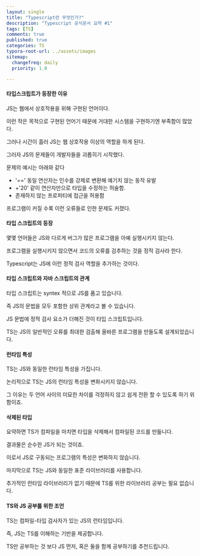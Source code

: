 ```yaml
---
layout: single
title: "Typescript란 무엇인가?"
description: "Typescript 공식문서 요약 #1"
tags: [TS]
comments: true
published: true
categories: TS
typora-root-url: ../assets/images
sitemap:
  changefreq: daily
  priority: 1.0

---
```




#### 타입스크립트가 등장한 이유

 JS는 웹에서 상호작용을 위해 구현된 언어이다.

이런 작은 목적으로 구현된 언어기 때문에 거대한 시스템을 구현하기엔 부족함이 많았다.

그러나 시간이 흘러 JS는 웹 상호작용 이상의 역할을 하게 된다.

그러자 JS의 문제들이 개발자들을 괴롭히기 시작했다.

문제의 예시는 아래와 같다

- '==' 동일 연산자는 인수를 강제로 변환해 예기치 않는 동작 유발
- +'20' 같이 연산자만으로 타입을 수정하는 허술함.
- 존재하지 않는 프로퍼티에 접근을 허용함

프로그램이 커질 수록 이런 오류들로 인한 문제도 커졌다.



#### 타입 스크립트의 등장

몇몇 언어들은 JS와 다르게 버그가 많은 프로그램을 아예 실행시키지 않는다. 

프로그램을 실행시키지 않으면서 코드의 오류를 검추하는 것을 정적 검사라 한다.

Typescript는 JS에 이런 정적 검사 역할을 추가하는 것이다.



#### 타입 스크립트와 자바 스크립트의 관계

타입 스크립트는 syntex 적으로 JS를 품고 있습니다.

즉 JS의 문법을 모두 포함한 상위 관계라고 볼 수 있습니다.

JS 문법에 정적 검사 요소가 더해진 것이 타입 스크립트입니다.

TS는 JS의 일반적인 오류를 최대한 검출해 올바른 프로그램을 만들도록 설계되었습니다. 



#### 런타임 특성

TS는 JS와 동일한 런타임 특성을 가집니다.

논리적으로 TS는 JS의 런타임 특성을 변화시키지 않습니다.

그 이유는 두 언어 사이의 미묘한 차이를 걱정하지 않고 쉽게 전환 할 수 있도록 하기 위함이죠.



#### 삭제된 타입

요약하면 TS가 컴파일을 마치면 타입을 삭제해서 컴파일된 코드를 만듦니다.

결과물은 순수한 JS가 되는 것이죠.

이로서 JS로 구동되는 프로그램의 특성은 변화하지 않습니다.

마지막으로 TS는 JS와 동일한 표준 라이브러리를 사용합니다.

추가적인 런타임 라이브러리가 없기 때문에 TS를 위한 라이브러리 공부는 필요 없습니다.



#### TS와 JS 공부를 위한 조언

TS는 컴파일-타입 검사자가 있는 JS의 런타임입니다.

즉, JS는 TS를 이해하는 기반을 제공합니다.

TS만 공부하는 것 보다 JS 먼저, 혹은 둘을 함께 공부하기를 추천드립니다. 